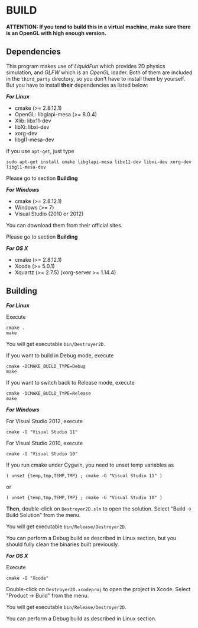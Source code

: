 BUILD
=======

**ATTENTION: If you tend to build this in a virtual machine, make sure there is an OpenGL with high enough version.**

Dependencies
-------

This program makes use of *LiquidFun* which provides 2D physics simulation, and *GLFW* which is an *OpenGL* loader. Both of them are included in the `third_party` directory, so you don't have to install them by yourself. But you have to install **their** dependencies as listed below:

***For Linux***

- cmake (>= 2.8.12.1)
- OpenGL: libglapi-mesa (>= 8.0.4)
- Xlib: libx11-dev
- libXi: libxi-dev
- xorg-dev
- libgl1-mesa-dev

If you use `apt-get`, just type

    sudo apt-get install cmake libglapi-mesa libx11-dev libxi-dev xorg-dev libgl1-mesa-dev

Please go to section **Building**

***For Windows***

- cmake (>= 2.8.12.1)
- Windows (>= 7)
- Visual Studio (2010 or 2012)

You can download them from their official sites.

Please go to section **Building**

***For OS X***

- cmake (>= 2.8.12.1)
- Xcode (>= 5.0.1)
- Xquartz (>= 2.7.5) (xorg-server >= 1.14.4)

Building
-------

***For Linux***

Execute

    cmake .
    make

You will get executable `bin/Destroyer2D`.

If you want to build in Debug mode, execute

    cmake -DCMAKE_BUILD_TYPE=Debug
    make

If you want to switch back to Release mode, execute

    cmake -DCMAKE_BUILD_TYPE=Release
    make

***For Windows***

For Visual Studio 2012, execute

    cmake -G "Visual Studio 11"

For Visual Studio 2010, execute

    cmake -G "Visual Studio 10"

If you run cmake under Cygwin, you need to unset temp variables as

    ( unset {temp,tmp,TEMP,TMP} ; cmake -G "Visual Studio 11" )

or

    ( unset {temp,tmp,TEMP,TMP} ; cmake -G "Visual Studio 10" )

**Then**, double-click on `Destroyer2D.sln` to open the solution. Select "Build -> Build Solution" from the menu.

You will get executable `bin/Release/Destroyer2D`.

You can perform a Debug build as described in Linux section, but you should fully clean the binaries built previously.

***For OS X***

Execute

    cmake -G "Xcode"

Double-click on `Destroyer2D.xcodeproj` to open the project in Xcode. Select "Product -> Build" from the menu.

You will get executable `bin/Release/Destroyer2D`.

You can perform a Debug build as described in Linux section.
